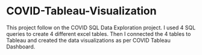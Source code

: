 # COVID-Tableau-Visualization

This project follow on the COVID SQL Data Exploration project. I used 4 SQL queries to create 4 different excel tables. Then I connected the 4 tables to Tableau and created the data visualizations as per COVID Tableau Dashboard.
